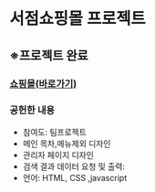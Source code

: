 # 서점쇼핑몰 프로젝트
<h2>※프로젝트 완료</h2>
<h3><a href ="http://dawnbookstore.dothome.co.kr/">쇼핑몰(바로가기)</a></h3>
<h3>공헌한 내용</h3>
<ul>
  <li>참여도: 팀프로젝트</li>
  <li>메인 목차,메뉴제외 디자인</li>
  <li>관리자 페이지 디자인</li>
  <li>검색 결과 데이터 요청 및 출력:</li>
  <li>언어: HTML, CSS ,javascript</li>
</ul>

